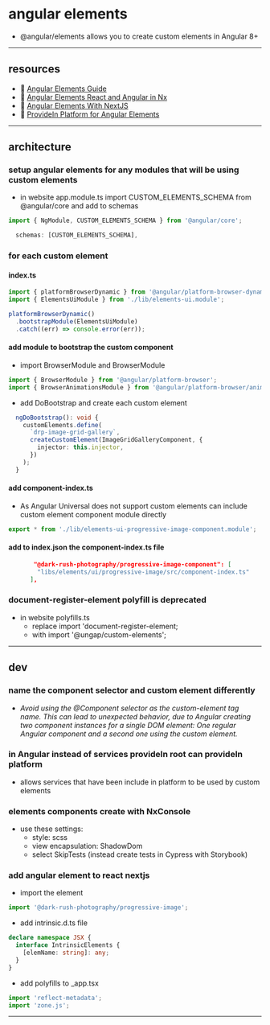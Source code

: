 # angular elements

- @angular/elements allows you to create custom elements in Angular 8+

---

## resources

- :page_with_curl: [Angular Elements Guide](https://angular.io/guide/elements)
- :page_with_curl: [Angular Elements React and Angular in Nx](https://indepth.dev/posts/1030/how-to-talk-with-web-components-in-react-and-angular)
- :page_with_curl: [Angular Elements With NextJS](https://dev.to/swyx/how-to-use-web-components-with-next-js-and-typescript-4gg1)
- :page_with_curl: [ProvideIn Platform for Angular Elements](https://dev.to/christiankohler/improved-dependeny-injection-with-the-new-providedin-scopes-any-and-platform-30bb)

---

## architecture

### setup angular elements for any modules that will be using custom elements

- in website app.module.ts import CUSTOM_ELEMENTS_SCHEMA from @angular/core and add to schemas

```ts
import { NgModule, CUSTOM_ELEMENTS_SCHEMA } from '@angular/core';
```

```ts
  schemas: [CUSTOM_ELEMENTS_SCHEMA],
```

### for each custom element

#### index.ts

```ts
import { platformBrowserDynamic } from '@angular/platform-browser-dynamic';
import { ElementsUiModule } from './lib/elements-ui.module';

platformBrowserDynamic()
  .bootstrapModule(ElementsUiModule)
  .catch((err) => console.error(err));
```

#### add module to bootstrap the custom component

- import BrowserModule and BrowserModule

```ts
import { BrowserModule } from '@angular/platform-browser';
import { BrowserAnimationsModule } from '@angular/platform-browser/animations';
```

- add DoBootstrap and create each custom element

```ts
  ngDoBootstrap(): void {
    customElements.define(
      `drp-image-grid-gallery`,
      createCustomElement(ImageGridGalleryComponent, {
        injector: this.injector,
      })
    );
  }
```

#### add component-index.ts

- As Angular Universal does not support custom elements can include custom element component module directly

```ts
export * from './lib/elements-ui-progressive-image-component.module';
```

#### add to index.json the component-index.ts file

```json
       "@dark-rush-photography/progressive-image-component": [
        "libs/elements/ui/progressive-image/src/component-index.ts"
      ],
```

### document-register-element polyfill is deprecated

- in website polyfills.ts
  - replace import 'document-register-element;
  - with import '@ungap/custom-elements';

---

## dev

### name the component selector and custom element differently

- _Avoid using the @Component selector as the custom-element tag name. This can lead to unexpected behavior, due to Angular creating two component instances for a single DOM element: One regular Angular component and a second one using the custom element._

### in Angular instead of services provideIn root can provideIn platform

- allows services that have been include in platform to be used by custom elements

### elements components create with NxConsole

- use these settings:
  - style: scss
  - view encapsulation: ShadowDom
  - select SkipTests (instead create tests in Cypress with Storybook)

### add angular element to react nextjs

- import the element

```ts
import '@dark-rush-photography/progressive-image';
```

- add intrinsic.d.ts file

```ts
declare namespace JSX {
  interface IntrinsicElements {
    [elemName: string]: any;
  }
}
```

- add polyfills to \_app.tsx

```ts
import 'reflect-metadata';
import 'zone.js';
```

---
